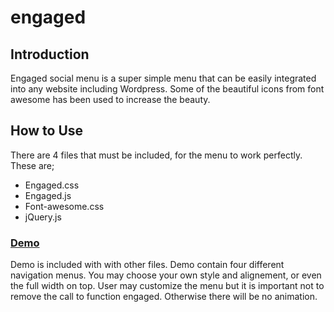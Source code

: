 engaged
=======
<h2>Introduction</h2>
Engaged social menu is a super simple menu that can be easily integrated into any website including Wordpress. Some of the beautiful icons from font awesome has been used to increase the beauty.
<h2>How to Use</h2>
<p>There are 4 files that must be included, for the menu to work perfectly. These are;
<ul>
<li>Engaged.css</li>
<li>Engaged.js</li>
<li>Font-awesome.css</li>
<li>jQuery.js</li>

</ul>

<h3><a href="http://topgravity.com/engaged-social-menu/">Demo</a></h3>
Demo is included with with other files.
Demo contain four different navigation menus. You may choose your own style and alignement, or even the full width on top. User may customize the menu but it is important not to remove the call to function engaged. Otherwise there will be no animation.
</p>
